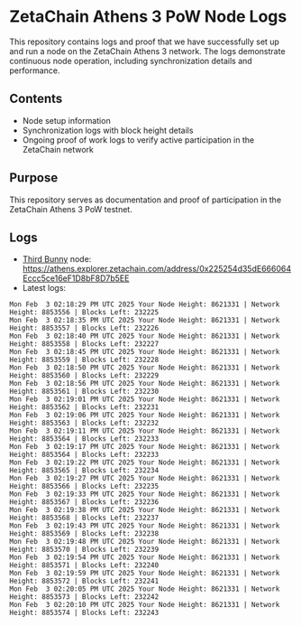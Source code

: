 # ZetaChain Athens 3 PoW Node Logs
This repository contains logs and proof that we have successfully set up and run a node on the ZetaChain Athens 3 network. The logs demonstrate continuous node operation, including synchronization details and performance.

## Contents
- Node setup information
- Synchronization logs with block height details
- Ongoing proof of work logs to verify active participation in the ZetaChain network

## Purpose
This repository serves as documentation and proof of participation in the ZetaChain Athens 3 PoW testnet.

## Logs

- [Third Bunny](https://thirdbunny.xyz/) node: https://athens.explorer.zetachain.com/address/0x225254d35dE666064Eccc5ce16eF1D8bF8D7b5EE
- Latest logs:
```
Mon Feb  3 02:18:29 PM UTC 2025 Your Node Height: 8621331 | Network Height: 8853556 | Blocks Left: 232225
Mon Feb  3 02:18:35 PM UTC 2025 Your Node Height: 8621331 | Network Height: 8853557 | Blocks Left: 232226
Mon Feb  3 02:18:40 PM UTC 2025 Your Node Height: 8621331 | Network Height: 8853558 | Blocks Left: 232227
Mon Feb  3 02:18:45 PM UTC 2025 Your Node Height: 8621331 | Network Height: 8853559 | Blocks Left: 232228
Mon Feb  3 02:18:50 PM UTC 2025 Your Node Height: 8621331 | Network Height: 8853560 | Blocks Left: 232229
Mon Feb  3 02:18:56 PM UTC 2025 Your Node Height: 8621331 | Network Height: 8853561 | Blocks Left: 232230
Mon Feb  3 02:19:01 PM UTC 2025 Your Node Height: 8621331 | Network Height: 8853562 | Blocks Left: 232231
Mon Feb  3 02:19:06 PM UTC 2025 Your Node Height: 8621331 | Network Height: 8853563 | Blocks Left: 232232
Mon Feb  3 02:19:11 PM UTC 2025 Your Node Height: 8621331 | Network Height: 8853564 | Blocks Left: 232233
Mon Feb  3 02:19:17 PM UTC 2025 Your Node Height: 8621331 | Network Height: 8853564 | Blocks Left: 232233
Mon Feb  3 02:19:22 PM UTC 2025 Your Node Height: 8621331 | Network Height: 8853565 | Blocks Left: 232234
Mon Feb  3 02:19:27 PM UTC 2025 Your Node Height: 8621331 | Network Height: 8853566 | Blocks Left: 232235
Mon Feb  3 02:19:33 PM UTC 2025 Your Node Height: 8621331 | Network Height: 8853567 | Blocks Left: 232236
Mon Feb  3 02:19:38 PM UTC 2025 Your Node Height: 8621331 | Network Height: 8853568 | Blocks Left: 232237
Mon Feb  3 02:19:43 PM UTC 2025 Your Node Height: 8621331 | Network Height: 8853569 | Blocks Left: 232238
Mon Feb  3 02:19:48 PM UTC 2025 Your Node Height: 8621331 | Network Height: 8853570 | Blocks Left: 232239
Mon Feb  3 02:19:54 PM UTC 2025 Your Node Height: 8621331 | Network Height: 8853571 | Blocks Left: 232240
Mon Feb  3 02:19:59 PM UTC 2025 Your Node Height: 8621331 | Network Height: 8853572 | Blocks Left: 232241
Mon Feb  3 02:20:05 PM UTC 2025 Your Node Height: 8621331 | Network Height: 8853573 | Blocks Left: 232242
Mon Feb  3 02:20:10 PM UTC 2025 Your Node Height: 8621331 | Network Height: 8853574 | Blocks Left: 232243
```
